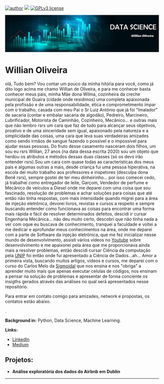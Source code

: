 [![author](https://img.shields.io/badge/author-Willian-red.svg)](www.linkedin.com/in/wiillianoliveira) [![](https://img.shields.io/badge/python-3.7+-blue.svg)](https://www.python.org/downloads/release/python-365/) [![GPLv3 license](https://img.shields.io/badge/contributions-welcome-brightgreen.svg?style=flat)](https://github.com/WillianOliveiraDS/Data_Science)
<p align="center">
  <img src="banner.png" >
</p>

# Willian Oliveira

olá, Tudo bem?
Vou contar um pouco da minha hitória para você, como já dito logo acima me chamo Willian de Oliveira, e para me conhecer basta conhecer meus pais, minha Mãe dona Wilma, cozinheira da creche municipal de Guaíra (cidade onde residimos) uma completa apaixonada pela profissão e de uma responsabilidade, ética e comprometimento ímpar com o trabalho, casada com meu Pai o Sr Luiz Antônio que já foi "Imalador" de sacaria (contar e embalar sacaria de algodão), Pedreiro, Marcineiro, Lubrificador, Motorista de Caminhão, Cozinheiro, Mecânico... e outras mais que não lembro rsrs um cara que faz de tudo para alcançar seus objetivos, proativo e de uma sinceridade sem igual, apaixonado pela natureza e a simplicidade das coisas, uma cara que leva suas verdadeiras amizades como sendo irmãos de sangue fazendo o possível e o impossível para ajudar essas pessoas. Do fruto desse casamento nasceram dois filhos, um sou eu rsrs Willian, 27 anos (na data dessa escrita 2020) sou um objeto que herdou os atributos e métodos dessas duas classes (só os devs irão entender rsrs).Sou um cara com quase todas as características dos meus pais e algumas outras a mais, desde criança fui uma pessoa hiperativa, na escola dei muito trabalho aos professores e inspetores (desculpa dona Benê rsrs), sempre gostei de ter meu dinheirinho... por isso comecei cedo, já trabalhei como entregador de leite, Garçom, Vendedor de perfume e Mecânico de veículos a Diesel onde me deparei com uma coisa que sou fascinado, resolução de problemas e achar soluções para coisas que até então não tinha respostas, com mais intensidade quando migrei para a área de injeção eletrônica, devorei livros, revistas e cursos a respeito e sempre buscando entender como funcionava as coisas para encontrar uma forma mais rápida e fácil de resolver determinados defeitos, descidi ir cursar Engenharia Mecânica... não deu muito certo, descobri que não tinha nada a ver com oque eu buscava de conhecimento, tranquei a faculdade e voltei a me dedicar e aprofundar meus conhecimentos na área, onde me deparei com a parte de Software da injeção eletrônica, que me fez inicializar nesse mundo de desenvolvimento, assisti vários videos no [Youtube](https://www.youtube.com/) sobre desenvolvimento e me apaixonei pela área que me proporcionava ainda mais a resolver problemas, então descidi cursar Ciência da computação pela [UNIP](https://www.unip.br/presencial/) foi então onde fui apresentado a Ciência de Dados...ah... Amor a primeira vista, buscando muitos artigos, videos e cursos, me deparei com o curso do Carlos Melo da [Sigmoidal](https://sigmoidal.ai/) que nos ensina e nos "obriga" a aprender muito mais que apenas executar celulas de códigos, nos ensinam a pensar na solução de problemas e apresentar de forma conciente os insigths gerados através das análises no qual será apresentados nesse repositório. 

Para entrar em contato comigo para amizades, network e propostas, os contatos estão abaixo.

.

**Background in:** Python, Data Science, Machine Learning.

**Links:**
 
* [LinkedIn](www.linkedin.com/in/wiillianoliveira)
* [Medium](https://medium.com/@willian.oliveirappf)


## Projetos:

* **Análise exploratória dos dados do Airbnb em Dublin**
---
